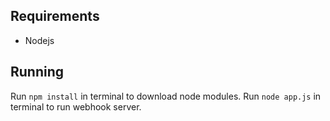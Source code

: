## Requirements

- Nodejs

## Running
Run `npm install` in terminal to download node modules.
Run `node app.js` in terminal to run webhook server.